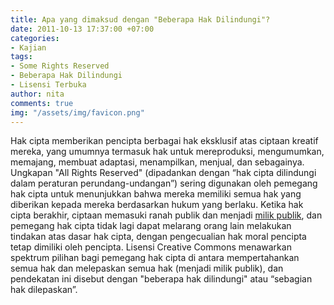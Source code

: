 ```yaml
---
title: Apa yang dimaksud dengan "Beberapa Hak Dilindungi"?
date: 2011-10-13 17:37:00 +07:00
categories:
- Kajian
tags:
- Some Rights Reserved
- Beberapa Hak Dilindungi
- Lisensi Terbuka
author: nita
comments: true
img: "/assets/img/favicon.png"
---
```


Hak cipta memberikan pencipta berbagai hak eksklusif atas ciptaan kreatif mereka, yang umumnya termasuk hak untuk mereproduksi, mengumumkan, memajang, membuat adaptasi, menampilkan, menjual, dan sebagainya. Ungkapan "All Rights Reserved" (dipadankan dengan “hak cipta dilindungi dalam peraturan perundang-undangan”) sering digunakan oleh pemegang hak cipta untuk menunjukkan bahwa mereka memiliki semua hak yang diberikan kepada mereka berdasarkan hukum yang berlaku. Ketika hak cipta berakhir, ciptaan memasuki ranah publik dan menjadi [milik publik](http://wiki.creativecommons.or.id/FAQ#Apa_yang_dimaksud_dengan_domain_publik.3F), dan pemegang hak cipta tidak lagi dapat melarang orang lain melakukan tindakan atas dasar hak cipta, dengan pengecualian hak moral pencipta tetap dimiliki oleh pencipta. Lisensi Creative Commons menawarkan spektrum pilihan bagi pemegang hak cipta di antara mempertahankan semua hak dan melepaskan semua hak (menjadi milik publik), dan pendekatan ini disebut dengan "beberapa hak dilindungi" atau “sebagian hak dilepaskan”.
